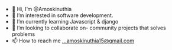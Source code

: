 - 👋 Hi, I’m @Amoskinuthia
- 👀 I’m interested in software development.
- 🌱 I’m currently learning Javascript & django
- 💞️ I’m looking to collaborate on- community projects that solves problems
- 📫 How to reach me ...amoskinuthia15@gmail.com

<!---
Amoskinuthia/Amoskinuthia is a ✨ special ✨ repository because its `README.md` (this file) appears on your GitHub profile.
You can click the Preview link to take a look at your changes.
--->
